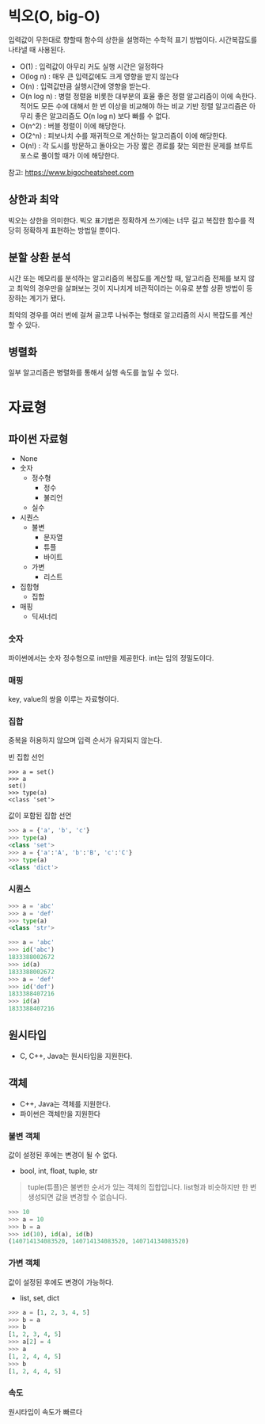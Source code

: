 # 빅오(O, big-O)
입력값이 무한대로 향할때 함수의 상한을 설명하는 수학적 표기 방법이다.
시간복잡도를 나타낼 때 사용된다. 
* O(1) : 입력값이 아무리 커도 실행 시간은 일정하다
* O(log n) : 매우 큰 입력값에도 크게 영향을 받지 않는다
* O(n) : 입력값만큼 실행시간에 영향을 받는다. 
* O(n log n) : 병렬 정렬을 비롯한 대부분의 효율 좋은 정렬 알고리즘이 이에 속한다. 적어도 모든 수에 대해서 한 번 이상을 비교해야 하는 비교 기반 정렬 알고리즘은 아무리 좋은 알고리즘도 O(n log n) 보다 빠를 수 없다. 
* O(n^2) : 버블 정렬이 이에 해당한다. 
* O(2^n) : 피보나치 수를 재귀적으로 계산하는 알고리즘이 이에 해당한다. 
* O(n!) : 각 도시를 방문하고 돌아오는 가장 짧은 경로를 찾는 외판원 문제를 브루트 포스로 풀이할 때가 이에 해당한다. 

참고: https://www.bigocheatsheet.com

## 상한과 최악
빅오는 상한을 의미한다. 빅오 표기법은 정확하게 쓰기에는 너무 길고 복잡한 함수를 적당히 정확하게 표현하는 방법일 뿐이다. 

## 분할 상환 분석
시간 또는 메모리를 분석하는 알고리즘의 복잡도를 계산할 때, 알고리즘 전체를 보지 않고 최악의 경우만을 살펴보는 것이 지나치게 비관적이라는 이유로 분할 상환 방법이 등장하는 계기가 됐다.

최악의 경우를 여러 번에 걸쳐 골고루 나눠주는 형태로 알고리즘의 사시 복잡도를 계산할 수 있다. 

## 병렬화
일부 알고리즘은 병렬화를 통해서 실행 속도를 높일 수 있다. 

# 자료형
## 파이썬 자료형
* None
* 숫자
    * 정수형
	  * 정수
	  * 불리언
	* 실수
* 시퀀스
	* 불변
	  * 문자열
	  * 튜플
	  * 바이트
	* 가변
	  * 리스트
* 집합형
	* 집합
* 매핑
	* 딕셔너리

### 숫자
파이썬에서는 숫자 정수형으로 int만을 제공한다. int는 임의 정밀도이다. 

### 매핑 
key, value의 쌍을 이루는 자료형이다. 

### 집합
중복을 허용하지 않으며 입력 순서가 유지되지 않는다.

빈 집합 선언
``` 
>>> a = set()
>>> a
set()
>>> type(a)
<class 'set'>
``` 
값이 포함된 집합 선언
``` python
>>> a = {'a', 'b', 'c'}
>>> type(a)
<class 'set'>
>>> a = {'a':'A', 'b':'B', 'c':'C'}
>>> type(a)
<class 'dict'>
```

### 시퀀스
``` python 
>>> a = 'abc'
>>> a = 'def'
>>> type(a)
<class 'str'>
```

``` python 
>>> a = 'abc'
>>> id('abc')
1833388002672
>>> id(a)
1833388002672
>>> a = 'def'
>>> id('def')
1833388407216
>>> id(a)
1833388407216
```
## 원시타입
* C, C++, Java는 원시타입을 지원한다.
## 객체
* C++, Java는 객체를 지원한다. 
* 파이썬은 객체만을 지원한다
### 불변 객체 
값이 설정된 후에는 변경이 될 수 없다. 

* bool, int, float, tuple, str

> tuple(튜플)은 불변한 순서가 있는 객체의 집합입니다. list형과 비슷하지만 한 번 생성되면 값을 변경할 수 없습니다.

``` python 
>>> 10
>>> a = 10
>>> b = a
>>> id(10), id(a), id(b)
(140714134083520, 140714134083520, 140714134083520)
```
### 가변 객체 
값이 설정된 후에도 변경이 가능하다. 

* list, set, dict
``` python 
>>> a = [1, 2, 3, 4, 5]
>>> b = a
>>> b
[1, 2, 3, 4, 5]
>>> a[2] = 4
>>> a
[1, 2, 4, 4, 5]
>>> b
[1, 2, 4, 4, 5]
```

### 속도
원시타입이 속도가 빠르다
